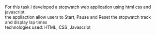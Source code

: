 For this task i developed a stopwatch web application using html css and javascript
<br>
the appliaction allow users to Start, Pause and Reset the stopwatch track and display lap times 
<br>
technologies used: HTML, CSS ,Javascript
